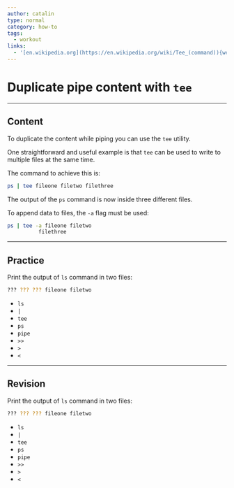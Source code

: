 ```yaml
---
author: catalin
type: normal
category: how-to
tags:
  - workout
links:
  - '[en.wikipedia.org](https://en.wikipedia.org/wiki/Tee_(command)){website}'
---
```


# Duplicate pipe content with `tee`


---

## Content

To duplicate the content while piping you can use the `tee` utility. 

One straightforward and useful example is that `tee` can be used to write to multiple files at the same time.

The command to achieve this is:

```bash
ps | tee fileone filetwo filethree
```

The output of the `ps` command is now inside three different files.

To append data to files, the `-a` flag must be used:

```bash
ps | tee -a fileone filetwo 
          filethree
```


---

## Practice

Print the output of `ls` command in two files:

```bash
??? ??? ??? fileone filetwo
```

- `ls`
- `|`
- `tee`
- `ps`
- `pipe`
- `>>`
- `>`
- `<`


---

## Revision

Print the output of `ls` command in two files:

```bash
??? ??? ??? fileone filetwo
```

- `ls`
- `|`
- `tee`
- `ps`
- `pipe`
- `>>`
- `>`
- `<`
